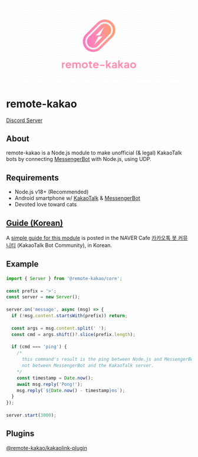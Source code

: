 ![remote](https://raw.githubusercontent.com/remote-kakao/core/main/images/banner.png)

# remote-kakao

[Discord Server](https://discord.gg/T9PrmtcR8a)

## About

remote-kakao is a Node.js module to make unofficial (& legal) KakaoTalk bots by connecting [MessengerBot](https://play.google.com/store/apps/details?id=com.xfl.msgbot) with Node.js, using UDP.

## Requirements

- Node.js v18+ (Recommended)
- Android smartphone w/ [KakaoTalk](https://play.google.com/store/apps/details?id=com.kakao.talk) & [MessengerBot](https://play.google.com/store/apps/details?id=com.xfl.msgbot)
- Devoted love toward cats

## [Guide (Korean)](https://cafe.naver.com/nameyee/39660)

A [simple guide for this module](https://cafe.naver.com/nameyee/39660) is posted in the NAVER Cafe [카카오톡 봇 커뮤니티](https://cafe.naver.com/nameyee) (KakaoTalk Bot Community), in Korean.

## Example

```ts
import { Server } from '@remote-kakao/core';

const prefix = '>';
const server = new Server();

server.on('message', async (msg) => {
  if (!msg.content.startsWith(prefix)) return;

  const args = msg.content.split(' ');
  const cmd = args.shift()?.slice(prefix.length);

  if (cmd === 'ping') {
    /*
      this command's result is the ping between Node.js and MessengerBot,
      not between MessengerBot and the KakaoTalk server.
    */
    const timestamp = Date.now();
    await msg.reply('Pong!');
    msg.reply(`${Date.now() - timestamp}ms`);
  }
});

server.start(3000);
```

## Plugins

[@remote-kakao/kakaolink-plugin](https://github.com/remote-kakao/kakaolink-plugin)
